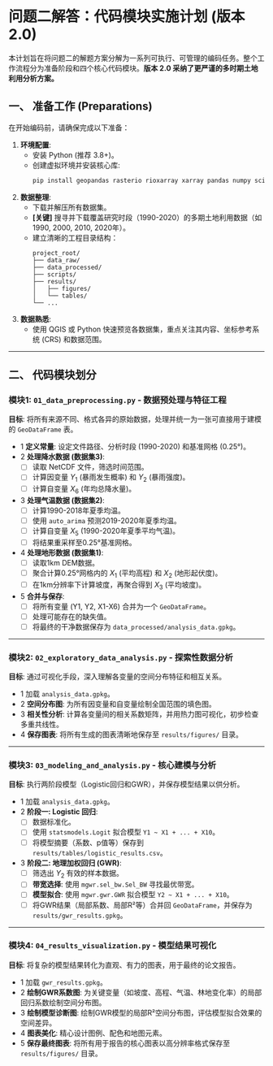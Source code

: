 # 问题二解答：代码模块实施计划 (版本 2.0)

本计划旨在将问题二的解题方案分解为一系列可执行、可管理的编码任务。整个工作流程分为准备阶段和四个核心代码模块。**版本 2.0 采纳了更严谨的多时期土地利用分析方案。**

## 一、 准备工作 (Preparations)

在开始编码前，请确保完成以下准备：

1.  **环境配置**:
    - 安装 Python (推荐 3.8+)。
    - 创建虚拟环境并安装核心库:
      ```bash
      pip install geopandas rasterio rioxarray xarray pandas numpy scikit-learn statsmodels mgwr matplotlib mapclassify pmdarima
      ```
2.  **数据整理**:
    - 下载并解压所有数据集。
    - **[关键]** 搜寻并下载覆盖研究时段（1990-2020）的多期土地利用数据（如1990, 2000, 2010, 2020年）。
    - 建立清晰的工程目录结构：
      ```
      project_root/
      ├── data_raw/
      ├── data_processed/
      ├── scripts/
      ├── results/
      │   ├── figures/
      │   └── tables/
      └── ...
      ```
3.  **数据熟悉**:
    - 使用 QGIS 或 Python 快速预览各数据集，重点关注其内容、坐标参考系统 (CRS) 和数据范围。

---

## 二、 代码模块划分

### 模块1: `01_data_preprocessing.py` - 数据预处理与特征工程

**目标**: 将所有来源不同、格式各异的原始数据，处理并统一为一张可直接用于建模的 `GeoDataFrame` 表。

- 1 **定义常量**: 设定文件路径、分析时段 (1990-2020) 和基准网格 (0.25°)。
- 2 **处理降水数据 (数据集3)**:
    - [ ] 读取 NetCDF 文件，筛选时间范围。
    - [ ] 计算因变量 $Y_1$ (暴雨发生概率) 和 $Y_2$ (暴雨强度)。
    - [ ] 计算自变量 $X_6$ (年均总降水量)。
- 3 **处理气温数据 (数据集2)**:
    - [ ] 计算1990-2018年夏季均温。
    - [ ] 使用 `auto_arima` 预测2019-2020年夏季均温。
    - [ ] 计算自变量 $X_5$ (1990-2020年夏季平均气温)。
    - [ ] 将结果重采样至0.25°基准网格。
- 4 **处理地形数据 (数据集1)**:
    - [ ] 读取1km DEM数据。
    - [ ] 聚合计算0.25°网格内的 $X_1$ (平均高程) 和 $X_2$ (地形起伏度)。
    - [ ] 在1km分辨率下计算坡度，再聚合得到 $X_3$ (平均坡度)。
- 5 **合并与保存**:
    - [ ] 将所有变量 (Y1, Y2, X1-X6) 合并为一个 `GeoDataFrame`。
    - [ ] 处理可能存在的缺失值。
    - [ ] 将最终的干净数据保存为 `data_processed/analysis_data.gpkg`。

---

### 模块2: `02_exploratory_data_analysis.py` - 探索性数据分析

**目标**: 通过可视化手段，深入理解各变量的空间分布特征和相互关系。

- 1 加载 `analysis_data.gpkg`。
- 2 **空间分布图**: 为所有因变量和自变量绘制全国范围的填色图。
- 3 **相关性分析**: 计算各变量间的相关系数矩阵，并用热力图可视化，初步检查多重共线性。
- 4 **保存图表**: 将所有生成的图表清晰地保存至 `results/figures/` 目录。

---

### 模块3: `03_modeling_and_analysis.py` - 核心建模与分析

**目标**: 执行两阶段模型（Logistic回归和GWR），并保存模型结果以供分析。

- 1 加载 `analysis_data.gpkg`。
- 2 **阶段一: Logistic 回归**:
    - [ ] 数据标准化。
    - [ ] 使用 `statsmodels.Logit` 拟合模型 `Y1 ~ X1 + ... + X10`。
    - [ ] 将模型摘要（系数、p值等）保存到 `results/tables/logistic_results.csv`。
- 3 **阶段二: 地理加权回归 (GWR)**:
    - [ ] 筛选出 $Y_2$ 有效的样本数据。
    - [ ] **带宽选择**: 使用 `mgwr.sel_bw.Sel_BW` 寻找最优带宽。
    - [ ] **模型拟合**: 使用 `mgwr.gwr.GWR` 拟合模型 `Y2 ~ X1 + ... + X10`。
    - [ ] 将GWR结果（局部系数、局部R²等）合并回 `GeoDataFrame`，并保存为 `results/gwr_results.gpkg`。

---

### 模块4: `04_results_visualization.py` - 模型结果可视化

**目标**: 将复杂的模型结果转化为直观、有力的图表，用于最终的论文报告。

- 1 加载 `gwr_results.gpkg`。
- 2 **绘制GWR系数图**: 为关键变量（如坡度、高程、气温、林地变化率）的局部回归系数绘制空间分布图。
- 3 **绘制模型诊断图**: 绘制GWR模型的局部R²空间分布图，评估模型拟合效果的空间差异。
- 4 **图表美化**: 精心设计图例、配色和地图元素。
- 5 **保存最终图表**: 将所有用于报告的核心图表以高分辨率格式保存至 `results/figures/` 目录。
